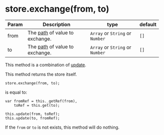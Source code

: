 # store.exchange(from, to)

| **Param** | **Description** | **type** | **default** |
| --- | --- | --- | --- |
| from  | The [path](https://github.com/Jimmy-YMJ/jsonstore-js#about-the-path-param) of value to exchange. | `Array` or `String` or `Number` | `[]` |
| to  | The [path](https://github.com/Jimmy-YMJ/jsonstore-js#about-the-path-param) of value to exchange. | `Array` or `String` or `Number` | `[]`|

This method is a combination of [update](https://github.com/Jimmy-YMJ/jsonstore-js/blob/master/docs/UPDATE.md).

This method returns the store itself.

```
store.exchange(from, to);
```
is equal to:
```
var fromRef = this._getRef(from),
    toRef = this.get(to);
    
this.update(from, toRef);
this.update(to, fromRef);
```
If the `from` or `to` is not exists, this method will do nothing.
